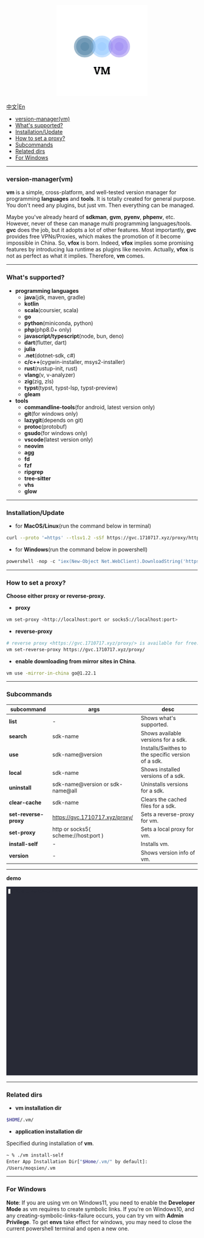 <p style="" align="center">
  <!-- <img src="https://github.com/moqsien/img_repo/raw/main/vm_header_photo_2.png" alt="Logo" width="720" height="240"> -->
  <img src="https://github.com/moqsien/img_repo/raw/main/vm_profile_image.png" alt="Logo" width="240" height="240">
</p>

[中文](https://github.com/gvcgo/version-manager/blob/main/docs/readmeCN.md)|[En](https://github.com/gvcgo/version-manager)

* [version-manager(vm)](#1)
* [What's supported?](#2)
* [Installation/Update](#3)
* [How to set a proxy?](#4)
* [Subcommands](#5)
* [Related dirs](#6)
* [For Windows](#7)

------
<p id="1"></p>  

### version-manager(vm)

**vm** is a simple, cross-platform, and well-tested version manager for programming **languages** and **tools**. It is totally created for general purpose. You don't need any plugins, but just vm. Then everything can be managed.

Maybe you've already heard of **sdkman**, **gvm**, **pyenv**, **phpenv**, etc. However, never of these can manage multi programming languages/tools. **gvc** does the job, but it adopts a lot of other features. Most importantly, **gvc** provides free VPNs/Proxies, which makes the promotion of it become impossible in China. So, **vfox** is born. Indeed, **vfox** implies some promising features by introducing lua runtime as plugins like neovim. Actually, **vfox** is not as perfect as what it implies. Therefore, **vm** comes.

------

<p id="2"></p>

### What's supported?

- **programming languages**
  - **java**(jdk, maven, gradle)
  - **kotlin**
  - **scala**(coursier, scala)
  - **go**
  - **python**(miniconda, python)
  - **php**(php8.0+ only)
  - **javascript/typescript**(node, bun, deno)
  - **dart**(flutter, dart)
  - **julia**
  - **.net**(dotnet-sdk, c#)
  - **c/c++**(cygwin-installer, msys2-installer)
  - **rust**(rustup-init, rust)
  - **vlang**(v, v-analyzer)
  - **zig**(zig, zls)
  - **typst**(typst, typst-lsp, typst-preview)
  - **gleam**
- **tools**
  - **commandline-tools**(for android, latest version only)
  - **git**(for windows only)
  - **lazygit**(depends on git)
  - **protoc**(protobuf)
  - **gsudo**(for windows only)
  - **vscode**(latest version only)
  - **neovim**
  - **agg**
  - **fd**
  - **fzf**
  - **ripgrep**
  - **tree-sitter**
  - **vhs**
  - **glow**

------

<p id="3"></p>  

### Installation/Update
- for **MacOS/Linux**(run the command below in terminal)
```bash
curl --proto '=https' --tlsv1.2 -sSf https://gvc.1710717.xyz/proxy/https://raw.githubusercontent.com/gvcgo/version-manager/main/scripts/install.sh | sh
```

- for **Windows**(run the command below in powershell)
```powershell
powershell -nop -c "iex(New-Object Net.WebClient).DownloadString('https://gvc.1710717.xyz/proxy/https://raw.githubusercontent.com/gvcgo/version-manager/main/scripts/install.ps1')"
```

------

<p id="4"></p> 

### How to set a proxy?

**Choose either proxy or reverse-proxy.**

- **proxy**
```bash
vm set-proxy <http://localhost:port or socks5://localhost:port>
```

- **reverse-proxy**

```bash
# reverse proxy <https://gvc.1710717.xyz/proxy/> is available for free.
vm set-reverse-proxy https://gvc.1710717.xyz/proxy/
```

- **enable downloading from mirror sites in China**.
```bash
vm use -mirror-in-china go@1.22.1
```

------

<p id="5"></p> 

### Subcommands

| subcommand | args | desc |
|-------|-------|-------|
| **list** | - | Shows what's supported. |
| **search** | sdk-name | Shows available versions for a sdk. |
| **use** | sdk-name@version | Installs/Swithes to the specific version of a sdk. |
| **local** | sdk-name | Shows installed versions of a sdk. |
| **uninstall** | sdk-name@version or sdk-name@all | Uninstalls versions for a sdk. |
| **clear-cache** | sdk-name | Clears the cached files for a sdk. |
| **set-reverse-proxy** | https://gvc.1710717.xyz/proxy/ | Sets a reverse-proxy for vm. |
| **set-proxy** | http or socks5( scheme://host:port ) | Sets a local proxy for vm. |
| **install-self** | - | Installs vm. |
| **version** | - | Shows version info of vm. |
------

**demo**

<!-- <a href="https://asciinema.org/a/647462" target="_blank"><img src="https://asciinema.org/a/647462.svg" /></a> -->
![demo](https://github.com/moqsien/img_repo/raw/main/vm.gif)

------

<p id="6"></p> 

### Related dirs

- **vm installation dir**
```bash
$HOME/.vm/
```

- **application installation dir**

Specified during installation of **vm**.
```bash
~ % ./vm install-self
Enter App Installation Dir["$Home/.vm/" by default]:
/Users/moqsien/.vm
```

------

<p id="7"></p> 

### For Windows

**Note**: If you are using vm on Windows11, you need to enable the **Developer Mode** as vm requires to create symbolic links. If you're on Windows10, and any creating-symbolic-links-failure occurs, you can try vm with **Admin Privilege**. To get **envs** take effect for windows, you may need to close the current powershell terminal and open a new one.
